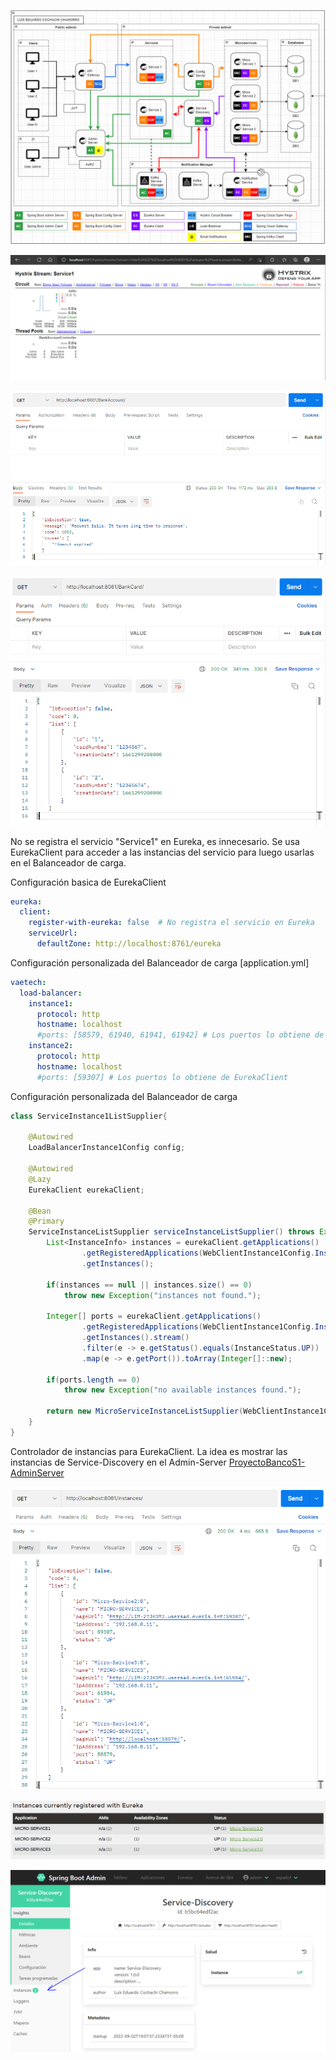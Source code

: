 ![img](https://github.com/cochachyLE-Dev/ProyectoBancoS1-Service1/blob/main/Diagram-Arquitecture.PNG)

![img](https://github.com/cochachyLE-Dev/ProyectoBancoS1-Service1/blob/main/Service1-Hystrix-Stream.PNG)

![img](https://github.com/cochachyLE-Dev/ProyectoBancoS1-Service1/blob/main/Service1-Hystrix-Stream-Postman-2.PNG)

![img](https://github.com/cochachyLE-Dev/ProyectoBancoS1-Service1/blob/main/Service1-Hystrix-Stream-Postman-3.PNG)


No se registra el servicio "Service1" en Eureka, es innecesario. Se usa EurekaClient para acceder a las instancias del servicio para luego usarlas en el Balanceador de carga.

Configuración basica de EurekaClient
```yaml
eureka:   
  client:    
    register-with-eureka: false  # No registra el servicio en Eureka
    serviceUrl:
      defaultZone: http://localhost:8761/eureka
```

Configuración personalizada del Balanceador de carga [application.yml]
```yaml
vaetech:
  load-balancer:
    instance1:
      protocol: http
      hostname: localhost
      #ports: [58579, 61940, 61941, 61942] # Los puertos lo obtiene de EurekaClient
    instance2:
      protocol: http
      hostname: localhost
      #ports: [59307] # Los puertos lo obtiene de EurekaClient
```

Configuración personalizada del Balanceador de carga

```java
class ServiceInstance1ListSupplier{
	
	@Autowired
	LoadBalancerInstance1Config config;
	
    @Autowired
    @Lazy
    EurekaClient eurekaClient;
	
	@Bean
	@Primary	
	ServiceInstanceListSupplier serviceInstanceListSupplier() throws Exception {
		List<InstanceInfo> instances = eurekaClient.getApplications()
				.getRegisteredApplications(WebClientInstance1Config.InstanceName)
				.getInstances();
		
		if(instances == null || instances.size() == 0)
			throw new Exception("instances not found.");
		
		Integer[] ports = eurekaClient.getApplications()
				.getRegisteredApplications(WebClientInstance1Config.InstanceName)
				.getInstances().stream()
				.filter(e -> e.getStatus().equals(InstanceStatus.UP))
				.map(e -> e.getPort()).toArray(Integer[]::new);
		
		if(ports.length == 0)
			throw new Exception("no available instances found.");
		
		return new MicroServiceInstanceListSupplier(WebClientInstance1Config.InstanceName, config.getHostname(), ports);
	}
}
```

Controlador de instancias para EurekaClient. La idea es mostrar las instancias de Service-Discovery en el Admin-Server [ProyectoBancoS1-AdminServer](https://github.com/cochachyLE-Dev/ProyectoBancoS1-AdminServer)

![img](https://github.com/cochachyLE-Dev/ProyectoBancoS1-Service1/blob/main/Service1-Instances.PNG)

![img](https://github.com/cochachyLE-Dev/ProyectoBancoS1-Service1/blob/main/Service1-EurekaClient.PNG)

![img](https://github.com/cochachyLE-Dev/ProyectoBancoS1-Service1/blob/main/Service1-AdminServer.PNG)